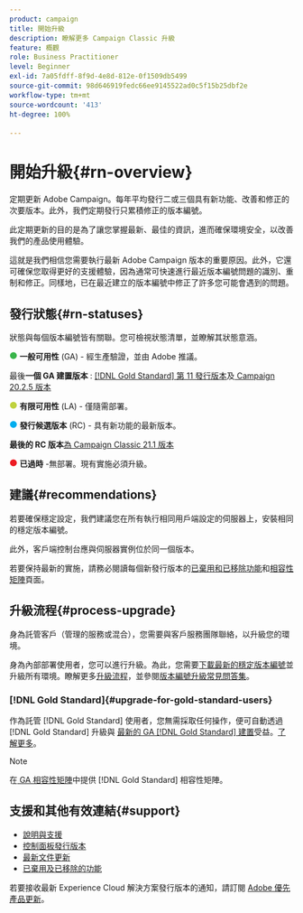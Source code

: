 ```yaml
---
product: campaign
title: 開始升級
description: 瞭解更多 Campaign Classic 升級
feature: 概觀
role: Business Practitioner
level: Beginner
exl-id: 7a05fdff-8f9d-4e8d-812e-0f1509db5499
source-git-commit: 98d646919fedc66ee9145522ad0c5f15b25dbf2e
workflow-type: tm+mt
source-wordcount: '413'
ht-degree: 100%

---
```


# 開始升級{#rn-overview}

定期更新 Adobe Campaign。每年平均發行二或三個具有新功能、改善和修正的次要版本。此外，我們定期發行只累積修正的版本編號。

此定期更新的目的是為了讓您掌握最新、最佳的資訊，進而確保環境安全，以改善我們的產品使用體驗。

這就是我們相信您需要執行最新 Adobe Campaign 版本的重要原因。此外，它還可確保您取得更好的支援體驗，因為通常可快速進行最近版本編號問題的識別、重制和修正。同樣地，已在最近建立的版本編號中修正了許多您可能會遇到的問題。

## 發行狀態{#rn-statuses}

狀態與每個版本編號皆有關聯。您可檢視狀態清單，並瞭解其狀態意涵。

![](assets/do-not-localize/green3.png) **一般可用性** (GA) - 經生產驗證，並由 Adobe 推議。

最後&#x200B;**一個 GA 建置版本** : [[!DNL Gold Standard]  第 11 發行版本](../../rn/using/gold-standard.md)及[ Campaign 20.2.5 版本](../../rn/using/release--20-2.md)

![](assets/do-not-localize/limited3.png) **有限可用性** (LA) - 僅隨需部署。

![](assets/do-not-localize/blue3.png) **發行候選版本** (RC) - 具有新功能的最新版本。

**最後的 RC 版本**[為 Campaign Classic 21.1 版本](../../rn/using/latest-release.md)

![](assets/do-not-localize/red3.png) **已過時** -無部署。現有實施必須升級。

## 建議{#recommendations}

若要確保穩定設定，我們建議您在所有執行相同用戶端設定的伺服器上，安裝相同的穩定版本編號。

此外，客戶端控制台應與伺服器實例位於同一個版本。

若要保持最新的實施，請務必閱讀每個新發行版本的[已棄用和已移除功能](../../rn/using/deprecated-features.md)和[相容性矩陣](../../rn/using/compatibility-matrix.md)頁面。

## 升級流程{#process-upgrade}

身為託管客戶（管理的服務或混合），您需要與客戶服務團隊聯絡，以升級您的環境。

身為內部部署使用者，您可以進行升級。為此，您需要[下載最新的穩定版本編號](https://experience.adobe.com/#/downloads/content/software-distribution/en/campaign.html)並升級所有環境。瞭解更多[升級流程](../../production/using/build-upgrade.md)，並參閱[版本編號升級常見問答集](../../platform/using/faq-build-upgrade.md)。

### [!DNL Gold Standard]{#upgrade-for-gold-standard-users}

作為託管 [!DNL Gold Standard] 使用者，您無需採取任何操作，便可自動透過 [!DNL Gold Standard] 升級與 [最新的 GA [!DNL Gold Standard] 建置](../../rn/using/gold-standard.md#gs-11)受益。[了解更多](../../rn/using/gs-overview.md)。

>[!NOTE]
>在[ GA 相容性矩陣](../../rn/using/compatibility-matrix-gs.md)中提供 [!DNL Gold Standard] 相容性矩陣。

## 支援和其他有效連結{#support}

* [說明與支援](../../support.md)
* [控制面板發行版本](https://experienceleague.adobe.com/docs/control-panel/using/release-notes.html?lang=zh-Hant)
* [最新文件更新](../../rn/using/documentation-updates.md)
* [已棄用及已移除的功能](../../rn/using/deprecated-features.md)

若要接收最新 Experience Cloud 解決方案發行版本的通知，請訂閱 [Adobe 優先產品更新](https://www.adobe.com/tw/subscription/priority-product-update.html)。
